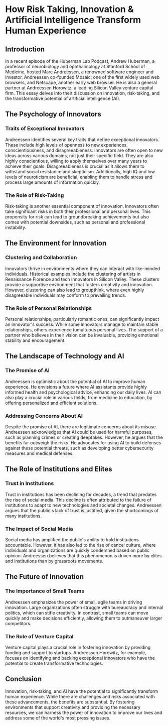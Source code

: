 # How Risk Taking, Innovation & Artificial Intelligence Transform Human Experience

## Introduction

In a recent episode of the Huberman Lab Podcast, Andrew Huberman, a professor of neurobiology and ophthalmology at Stanford School of Medicine, hosted Marc Andreessen, a renowned software engineer and investor. Andreessen co-founded Mosaic, one of the first widely used web browsers, and Netscape, another early web browser. He is also a general partner at Andreessen Horowitz, a leading Silicon Valley venture capital firm. This essay delves into their discussion on innovation, risk-taking, and the transformative potential of artificial intelligence (AI).

## The Psychology of Innovators

### Traits of Exceptional Innovators

Andreessen identifies several key traits that define exceptional innovators. These include high levels of openness to new experiences, conscientiousness, and disagreeableness. Innovators are often open to new ideas across various domains, not just their specific field. They are also highly conscientious, willing to apply themselves over many years to achieve their goals. Disagreeableness is crucial as it allows them to withstand social resistance and skepticism. Additionally, high IQ and low levels of neuroticism are beneficial, enabling them to handle stress and process large amounts of information quickly.

### The Role of Risk-Taking

Risk-taking is another essential component of innovation. Innovators often take significant risks in both their professional and personal lives. This propensity for risk can lead to groundbreaking achievements but also comes with potential downsides, such as personal and professional instability.

## The Environment for Innovation

### Clustering and Collaboration

Innovators thrive in environments where they can interact with like-minded individuals. Historical examples include the clustering of artists in Renaissance Florence and tech innovators in Silicon Valley. These clusters provide a supportive environment that fosters creativity and innovation. However, clustering can also lead to groupthink, where even highly disagreeable individuals may conform to prevailing trends.

### The Role of Personal Relationships

Personal relationships, particularly romantic ones, can significantly impact an innovator's success. While some innovators manage to maintain stable relationships, others experience tumultuous personal lives. The support of a partner who believes in their vision can be invaluable, providing emotional stability and encouragement.

## The Landscape of Technology and AI

### The Promise of AI

Andreessen is optimistic about the potential of AI to improve human experience. He envisions a future where AI assistants provide highly informed health and psychological advice, enhancing our daily lives. AI can also play a crucial role in various fields, from medicine to education, by offering personalized and efficient solutions.

### Addressing Concerns About AI

Despite the promise of AI, there are legitimate concerns about its misuse. Andreessen acknowledges that AI could be used for harmful purposes, such as planning crimes or creating deepfakes. However, he argues that the benefits far outweigh the risks. He advocates for using AI to build defenses against these potential threats, such as developing better cybersecurity measures and medical defenses.

## The Role of Institutions and Elites

### Trust in Institutions

Trust in institutions has been declining for decades, a trend that predates the rise of social media. This decline is often attributed to the failure of institutions to adapt to new technologies and societal changes. Andreessen argues that the public's lack of trust is justified, given the shortcomings of many institutions.

### The Impact of Social Media

Social media has amplified the public's ability to hold institutions accountable. However, it has also led to the rise of cancel culture, where individuals and organizations are quickly condemned based on public opinion. Andreessen believes that this phenomenon is driven more by elites and institutions than by grassroots movements.

## The Future of Innovation

### The Importance of Small Teams

Andreessen emphasizes the power of small, agile teams in driving innovation. Large organizations often struggle with bureaucracy and internal politics, which can stifle creativity. In contrast, small teams can move quickly and make decisions efficiently, allowing them to outmaneuver larger competitors.

### The Role of Venture Capital

Venture capital plays a crucial role in fostering innovation by providing funding and support to startups. Andreessen Horowitz, for example, focuses on identifying and backing exceptional innovators who have the potential to create transformative technologies.

## Conclusion

Innovation, risk-taking, and AI have the potential to significantly transform human experience. While there are challenges and risks associated with these advancements, the benefits are substantial. By fostering environments that support creativity and providing the necessary resources, we can harness the power of innovation to improve our lives and address some of the world's most pressing issues.